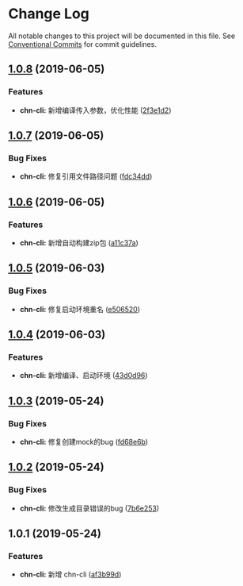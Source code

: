 # Change Log

All notable changes to this project will be documented in this file.
See [Conventional Commits](https://conventionalcommits.org) for commit guidelines.

## [1.0.8](https://github.com/SealUI/seal/compare/chn-cli@1.0.7...chn-cli@1.0.8) (2019-06-05)


### Features

* **chn-cli:** 新增编译传入参数，优化性能 ([2f3e1d2](https://github.com/SealUI/seal/commit/2f3e1d2))





## [1.0.7](https://github.com/SealUI/seal/compare/chn-cli@1.0.6...chn-cli@1.0.7) (2019-06-05)


### Bug Fixes

* **chn-cli:** 修复引用文件路径问题 ([fdc34dd](https://github.com/SealUI/seal/commit/fdc34dd))





## [1.0.6](https://github.com/SealUI/seal/compare/chn-cli@1.0.5...chn-cli@1.0.6) (2019-06-05)


### Features

* **chn-cli:** 新增自动构建zip包 ([a11c37a](https://github.com/SealUI/seal/commit/a11c37a))





## [1.0.5](https://github.com/SealUI/seal/compare/chn-cli@1.0.4...chn-cli@1.0.5) (2019-06-03)


### Bug Fixes

* **chn-cli:** 修复启动环境重名 ([e506520](https://github.com/SealUI/seal/commit/e506520))





## [1.0.4](https://github.com/SealUI/seal/compare/chn-cli@1.0.3...chn-cli@1.0.4) (2019-06-03)


### Features

* **chn-cli:** 新增编译、启动环境 ([43d0d96](https://github.com/SealUI/seal/commit/43d0d96))





## [1.0.3](https://github.com/SealUI/seal/compare/chn-cli@1.0.2...chn-cli@1.0.3) (2019-05-24)


### Bug Fixes

* **chn-cli:** 修复创建mock的bug ([fd68e6b](https://github.com/SealUI/seal/commit/fd68e6b))





## [1.0.2](https://github.com/SealUI/seal/compare/chn-cli@1.0.1...chn-cli@1.0.2) (2019-05-24)


### Bug Fixes

* **chn-cli:** 修改生成目录错误的bug ([7b6e253](https://github.com/SealUI/seal/commit/7b6e253))





## 1.0.1 (2019-05-24)

### Features

- **chn-cli:** 新增 chn-cli ([af3b99d](https://github.com/SealUI/seal/commit/af3b99d))
